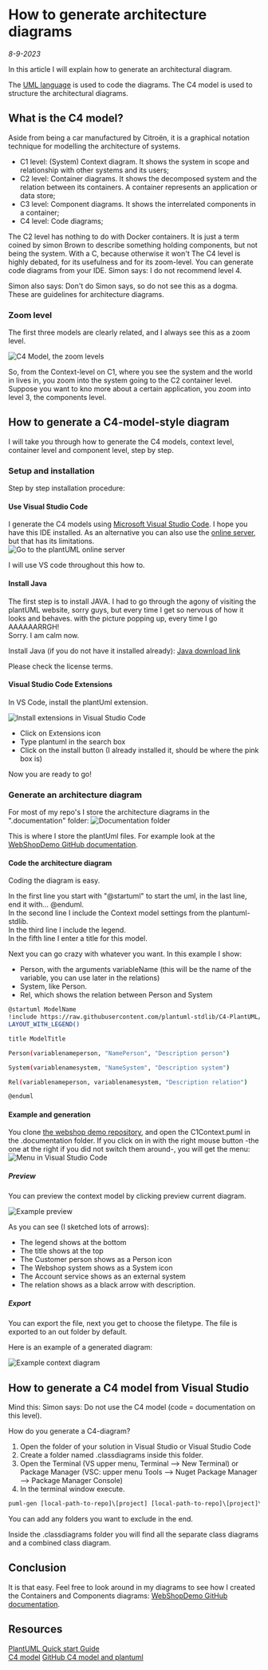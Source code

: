 # How to generate architecture diagrams
*8-9-2023*

In this article I will explain how to generate an architectural diagram.  

The [UML language](https://plantuml.com) is used to code the diagrams.
The C4 model is used to structure the architectural diagrams.

## What is the C4 model?

Aside from being a car manufactured by Citroën, it is a graphical notation technique for modelling the architecture of systems.

- C1 level: (System) Context diagram. It shows the system in scope and relationship with other systems and its users;
- C2 level: Container diagrams. It shows the decomposed system and the relation between its containers. A container represents an application or data store;
- C3 level: Component diagrams. It shows the interrelated components in a container;
- C4 level: Code diagrams;

The C2 level has nothing to do with Docker containers. It is just a term coined by simon Brown to describe something holding components, but not being the system. With a C, because otherwise it won't
The C4 level is highly debated, for its usefulness and for its zoom-level. You can generate code diagrams from your IDE. Simon says: I do not recommend level 4. 

Simon also says: Don't do Simon says, so do not see this as a dogma. These are guidelines for architecture diagrams.

### Zoom level

The first three models are clearly related, and I always see this as a zoom level.

![C4 Model, the zoom levels](/assets/images/c4model/zoomlevel.svg "Zoom level")

So, from the Context-level on C1, where you see the system and the world in lives in, you zoom into the system going to the C2 container level. Suppose you want to kno more about a certain application, you zoom into level 3, the components level.

## How to generate a C4-model-style diagram

I will take you through how to generate the C4 models, context level, container level and component level, step by step.

### Setup and installation

Step by step installation procedure:

#### Use Visual Studio Code

I generate the C4 models using [Microsoft Visual Studio Code](https://code.visualstudio.com/). I hope you have this IDE installed. As an alternative you can also use the [online server](https://www.plantuml.com/), but that has its limitations.  
![Go to the plantUML online server](/assets/images/c4model/onlineserver.png "Go to the plantUML online server")

I will use VS code throughout this how to.

#### Install Java

The first step is to install JAVA. I had to go through the agony of visiting the plantUML website, sorry guys, but every time I get so nervous of how it looks and behaves. with the picture popping up, every time I go AAAAAARRGH!  
Sorry.  I am calm now.

Install Java (if you do not have it installed already): [Java download link](https://www.java.com/en/download/)  

Please check the license terms.

#### Visual Studio Code Extensions

In VS Code, install the plantUml extension.

![Install extensions in Visual Studio Code](/assets/images/c4model/plantumlext.png "Install extensions in Visual Studio Code")

- Click on Extensions icon
- Type plantuml in the search box
- Click on the install button (I already installed it, should be where the pink box is)

Now you are ready to go!

### Generate an architecture diagram

For most of my repo's I store the architecture diagrams in the ".documentation" folder:
![Documentation folder](/assets/images/c4model/docmap.png "Documentation folder")

This is where I store the plantUml files. For example look at the [WebShopDemo GitHub documentation](https://github.com/HelmerDenDekker/HelmerDemo.WebShop/tree/develop/.documentation).

#### Code the architecture diagram

Coding the diagram is easy.

In the first line you start with "@startuml" to start the uml, in the last line, end it with... @enduml.  
In the second line I include the Context model settings from the plantuml-stdlib.  
In the third line I include the legend.  
In the fifth line I enter a title for this model.

Next you can go crazy with whatever you want. In this example I show:
- Person, with the arguments variableName (this will be the name of the variable, you can use later in the relations)
- System, like Person.
- Rel, which shows the relation between Person and System

```bash
@startuml ModelName
!include https://raw.githubusercontent.com/plantuml-stdlib/C4-PlantUML/master/C4_Context.puml
LAYOUT_WITH_LEGEND()

title ModelTitle

Person(variablenameperson, "NamePerson", "Description person")

System(variablenamesystem, "NameSystem", "Description system")

Rel(variablenameperson, variablenamesystem, "Description relation")

@enduml
```

#### Example and generation

You clone [the webshop demo repository](https://github.com/HelmerDenDekker/HelmerDemo.WebShop), and open the C1Context.puml in the .documentation folder. If you click on in with the right mouse button -the one at the right if you did not switch them around-, you will get the menu:
![Menu in Visual Studio Code](/assets/images/c4model/pumlmenu.png "PlantUML menu in Visual Studio Code")

##### Preview

You can preview the context model by clicking preview current diagram.

![Example preview](/assets/images/c4model/example.png "Example preview")

As you can see (I sketched lots of arrows):
- The legend shows at the bottom
- The title shows at the top
- The Customer person shows as a Person icon
- The Webshop system shows as a System icon
- The Account service shows as an external system
- The relation shows as a black arrow with description.

##### Export

You can export the file, next you get to choose the filetype. The file is exported to an out folder by default.

Here is an example of a generated diagram:

![Example context diagram](/assets/images/c4model/webshopcontext.svg "Example context diagram")


## How to generate a C4 model from Visual Studio

Mind this: Simon says: Do not use the C4 model (code = documentation on this level).

How do you generate a C4-diagram?


1. Open the folder of your solution in Visual Studio or Visual Studio Code
2. Create a folder named .classdiagrams inside this folder.
3. Open the Terminal (VS upper menu, Terminal --> New Terminal) or Package Manager (VSC: upper menu Tools --> Nuget Package Manager --> Package Manager Console)
4. In the terminal window execute.

```bat
puml-gen [local-path-to-repo]\[project] [local-path-to-repo]\[project]\.classdiagramms -dir -excludePaths bin,obj,Properties
```

You can add any folders you want to exclude in the end.  
     
Inside the .classdiagrams folder you will find all the separate class diagrams and a combined class diagram.

## Conclusion

It is that easy. Feel free to look around in my diagrams to see how I created the Containers and Components diagrams: [WebShopDemo GitHub documentation](https://github.com/HelmerDenDekker/HelmerDemo.WebShop/tree/develop/.documentation).


## Resources

[PlantUML Quick start Guide](https://plantuml.com/starting)  
[C4 model](https://c4model.com/)
[GitHub C4 model and plantuml](https://github.com/plantuml-stdlib/C4-PlantUML)


